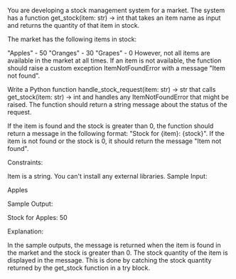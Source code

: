 You are developing a stock management system for a market. The system has a function get_stock(item: str) -> int that takes an item name as input and returns the quantity of that item in stock.

The market has the following items in stock:

"Apples" - 50
"Oranges" - 30
"Grapes" - 0
However, not all items are available in the market at all times. If an item is not available, the function should raise a custom exception ItemNotFoundError with a message "Item not found".

Write a Python function handle_stock_request(item: str) -> str that calls get_stock(item: str) -> int and handles any ItemNotFoundError that might be raised. The function should return a string message about the status of the request.

If the item is found and the stock is greater than 0, the function should return a message in the following format: "Stock for {item}: {stock}". If the item is not found or the stock is 0, it should return the message "Item not found".

Constraints:

Item is a string.
You can't install any external libraries.
Sample Input:

Apples

Sample Output:

Stock for Apples: 50

Explanation:

In the sample outputs, the message is returned when the item is found in the market and the stock is greater than 0. The stock quantity of the item is displayed in the message. This is done by catching the stock quantity returned by the get_stock function in a try block.